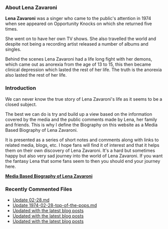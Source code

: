 ### About Lena Zavaroni

<p><strong>Lena Zavaroni</strong> was a singer who came to the public's attention in 1974 when see appeared on Opportunity Knocks on which she returned five times.</p>

<p>She went on to have her own TV shows. She also travelled the world and despite not being a recording artist released a number of albums and singles.</p>

<p>Behind the scenes Lena Zavaroni had a life long fight with her demons, which came out as anorexia from the age of 13 to 15, this then became clinical depression which lasted the rest of her life. The truth is the anorexia also lasted the rest of her life.</p>

### Introduction

<p>We can never know the true story of Lena Zavaroni's life as it seems to be a closed subject.</p>

<p>The best we can do is try and build up a view based on the information covered by the media and the public comments made by Lena, her family and friends. This is why I define the Biography on this website as a Media Based Biography of Lena Zavaroni.</p>

<p>It is presented as a series of short notes and comments along with links to related media, blogs, etc. I hope fans will find it of interest and that it helps them on their own discovery of Lena Zavaroni. It's a hard but sometimes happy but also very sad journey into the world of Lena Zavaroni. If you want the fantasy Lena that some fans seem to then you should end your journey here.</p>

<a href="https://fanzoflenazavaroni.github.io/biography/lena-zavaroni/"><strong>Media Based Biography of Lena Zavaroni</strong></a>

### Recently Commented Files

<!-- BLOG-POST-LIST:START -->
- [Update 02-28.md](https://github.com/FanzOfLenaZavaroni/fanzoflenazavaroni.github.io/commit/2c12a4de77f6022a922f43c63f4573051c9190be)
- [Update 1974-02-28-top-of-the-pops.md](https://github.com/FanzOfLenaZavaroni/fanzoflenazavaroni.github.io/commit/fdac774061355e47f02a536919de535ceca963ee)
- [Updated with the latest blog posts](https://github.com/FanzOfLenaZavaroni/fanzoflenazavaroni.github.io/commit/74fc1754d34c10efc065ff34be9d0a6740501214)
- [Updated with the latest blog posts](https://github.com/FanzOfLenaZavaroni/fanzoflenazavaroni.github.io/commit/2eca7ac0f53db0bb757979114e875ffc1a3978fa)
- [Updated with the latest blog posts](https://github.com/FanzOfLenaZavaroni/fanzoflenazavaroni.github.io/commit/542e22f318151e6af518577cebd48928e16c8885)
<!-- BLOG-POST-LIST:END -->
